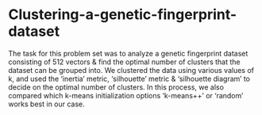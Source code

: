 # Clustering-a-genetic-fingerprint-dataset
The task for this problem set was to analyze a genetic fingerprint dataset consisting of 512 vectors & find the optimal number of clusters that the dataset can be grouped into. 
We clustered the data using various values of k, and used the ‘inertia’ metric, ‘silhouette’ metric & ‘silhouette diagram’ to decide on the optimal number of clusters. 
In this process, we also compared which k-means initialization options ‘k-means++’ or ‘random’ works best in our case.

